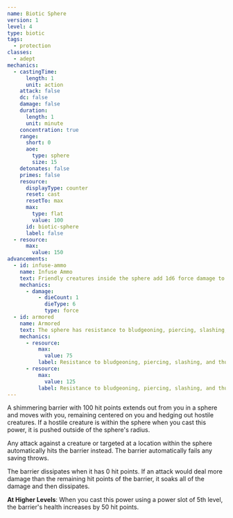 ```yaml
---
name: Biotic Sphere
version: 1
level: 4
type: biotic
tags:
  - protection
classes:
  - adept
mechanics:
  - castingTime:
      length: 1
      unit: action
    attack: false
    dc: false
    damage: false
    duration:
      length: 1
      unit: minute
    concentration: true
    range:
      short: 0
      aoe:
        type: sphere
        size: 15
    detonates: false
    primes: false
    resource:
      displayType: counter
      reset: cast
      resetTo: max
      max:
        type: flat
        value: 100
      id: biotic-sphere
      label: false
  - resource:
      max:
        value: 150
advancements:
  - id: infuse-ammo
    name: Infuse Ammo
    text: Friendly creatures inside the sphere add 1d6 force damage to all ranged weapon attacks against creatures outside of the sphere. This damage can detonate primed targets.
    mechanics:
      - damage:
          - dieCount: 1
            dieType: 6
            type: force
  - id: armored
    name: Armored
    text: The sphere has resistance to bludgeoning, piercing, slashing, and thunder damage, but only has 75 hit points.
    mechanics:
      - resource:
          max:
            value: 75
          label: Resistance to bludgeoning, piercing, slashing, and thunder damage
      - resource:
          max:
            value: 125
          label: Resistance to bludgeoning, piercing, slashing, and thunder damage
---
```

A shimmering barrier with 100 hit points extends out from you in a <me-distance length="15" adj /> sphere and moves with you, remaining centered on
you and hedging out hostile creatures. If a hostile creature is within the sphere when you cast this power, it is pushed
outside of the sphere's radius.

Any attack against a creature or targeted at a location within the sphere automatically hits the barrier instead. The barrier
automatically fails any saving throws.

The barrier dissipates when it has 0 hit points. If an attack would deal more damage than the remaining hit points of the
barrier, it soaks all of the damage and then dissipates.

__At Higher Levels__: When you cast this power using a power slot of 5th level, the barrier's health increases by 50 hit points.
